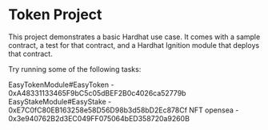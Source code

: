 # Token Project

This project demonstrates a basic Hardhat use case. It comes with a sample contract, a test for that contract, and a Hardhat Ignition module that deploys that contract.

Try running some of the following tasks:

EasyTokenModule#EasyToken - 0xA48331133465F9bC5c05dBEF2B0c4026ca52779b
EasyStakeModule#EasyStake - 0xE7C0fC80EB163258e58D56D98b3d58bD2Ec878Cf
NFT opensea - 0x3e940762B2d3EC049FF075064bED358720a9260B  
